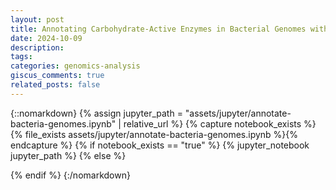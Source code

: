 ```yaml
---
layout: post
title: Annotating Carbohydrate-Active Enzymes in Bacterial Genomes with Python
date: 2024-10-09 
description: 
tags: 
categories: genomics-analysis
giscus_comments: true
related_posts: false
---
```


{::nomarkdown}
{% assign jupyter_path = "assets/jupyter/annotate-bacteria-genomes.ipynb" | relative_url %}
{% capture notebook_exists %}{% file_exists assets/jupyter/annotate-bacteria-genomes.ipynb %}{% endcapture %}
{% if notebook_exists == "true" %}
{% jupyter_notebook jupyter_path %}
{% else %}

{% endif %}
{:/nomarkdown}